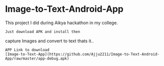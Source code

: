 # Image-to-Text-Android-App
This project I did during Aikya hackathon in my college.
```
Just download APK and install then 
```
capture Images and convert to text thats it..
```
APP Link to download
[Image-to-Text-App](https://github.com/Ajju2211/Image-to-Text-Android-App/raw/master/app-debug.apk)
